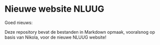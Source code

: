 # Nieuwe website NLUUG

Goed nieuws: 

Deze repository bevat de bestanden in Markdown opmaak, vooralsnog op basis van Nikola, voor de nieuwe NLUUG website!
